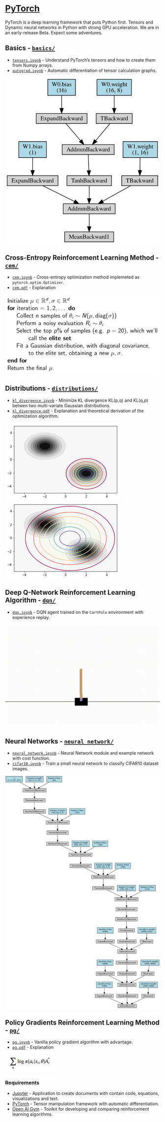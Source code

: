 
# [PyTorch](http://pytorch.org)

PyTorch is a deep learning framework that puts Python first. Tensors and Dynamic neural networks in Python with strong
GPU acceleration. We are in an early-release Beta. Expect some adventures.


## Basics - [`basics/`](basics/)
- [`tensors.ipynb`](basics/tensors.ipynb) - Understand PyTorch’s tensors and how to create them from Numpy arrays.
- [`autograd.ipynb`](basics/autograd.ipynb) - Automatic differentiation of tensor calculation graphs.

![Example Computational Graph](basics/graph.svg)


## Cross-Entropy Reinforcement Learning Method - [`cem/`](cem/)
- [`cem.ipynb`](cem/cem.ipynb) - Cross-entropy optimization method implemeted as `pytorch.optim.Optimizer`.
- [`cem.pdf`](cem/cem.pdf) - Explanation

![Cross-Entropy Method Pseudo Code](cem/cem.png)


## Distributions - [`distributions/`](distributions/)
- [`kl_divergence.ipynb`](distributions/kl_divergence.ipynb) - Minimize KL divergence KL(p,q) and KL(q,p) betwen two multi-variate Gaussian distributions.
- [`kl_divergence.pdf`](distributions/kl_divergence.pdf) - Explanation and theoretical derivation of the optimization algorithm.

![KL(p,q) Optimization](distributions/kl_divergence_pq.png)
![KL(q,p) Optimization](distributions/kl_divergence_qp.png)


## Deep Q-Network Reinforcement Learning Algorithm - [`dqn/`](dqn/)
- [`dqn.ipynb`](dqn/dqn.ipynb) - DQN agent trained on the `CartPole` environment with experience replay.

![DQN Algorithm Acting on the CartPole OpenAI Gym Environment](dqn/cartpole.gif)


## Neural Networks - [`neural_network/`](neural_network/)
- [`neural_network.ipynb`](neural_network/neural_network.ipynb) - Neural Network module and example network with cost function.
- [`cifar10.ipynb`](neural_network/cifar10.ipynb) - Train a small neural network to classify CIFAR10 dataset images.

![AlexNet Neural Network Computational Graph](neural_network/alexnet.svg)


## Policy Gradients Reinforcement Learning Method - [`pg/`](pg/)
- [`pg.ipynb`](pg/pg.ipynb) - Vanilla policy gradient algorithm with advantage.
- [`pg.pdf`](pg/pg.pdf) - Explanation

![Gradient of Expected Reward](pg/pg.png)




### Requirements
- [Jupyter](http://jupyter.org/) - Application to create documents with contain code, equations, visualizations and text.
- [PyTorch](http://pytorch.org/) - Tensor manipulation framework with automatic differentiation.
- [Open AI Gym](http://gym.openai.com/) - Toolkit for developing and comparing reinforcement learning algorithms.
